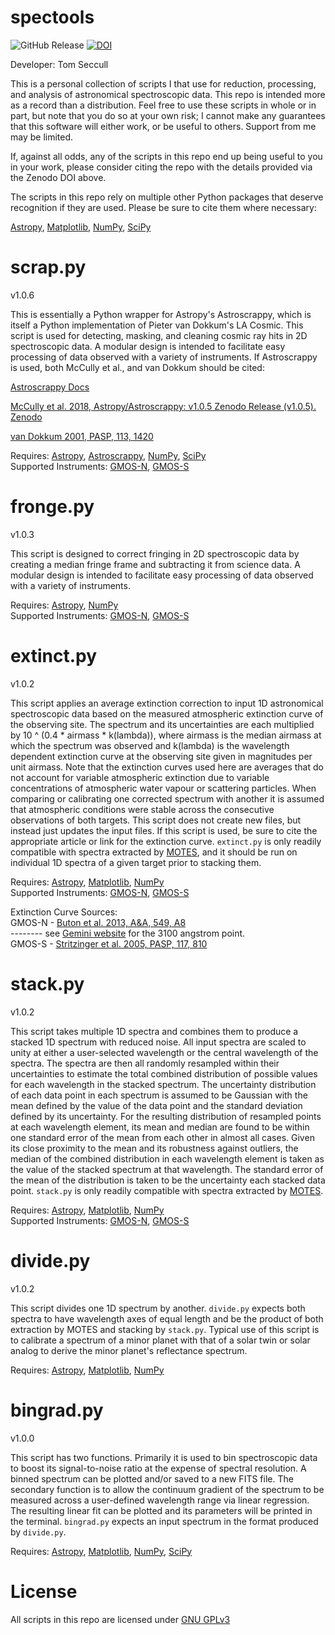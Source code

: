 # spectools

![GitHub Release](https://img.shields.io/github/v/release/tseccull/spectools)
[![DOI](https://zenodo.org/badge/709271938.svg)](https://zenodo.org/doi/10.5281/zenodo.12786056)

Developer: Tom Seccull

This is a personal collection of scripts I that use for reduction, processing, 
and analysis of astronomical spectroscopic data. This repo is intended more as 
a record than a distribution. Feel free to use these scripts in whole or in 
part, but note that you do so at your own risk; I cannot make any guarantees 
that this software will either work, or be useful to others. Support from me 
may be limited. 

If, against all odds, any of the scripts in this repo end up being useful to 
you in your work, please consider citing the repo with the details provided via 
the Zenodo DOI above.

The scripts in this repo rely on multiple other Python packages that deserve 
recognition if they are used. Please be sure to cite them where necessary:

[Astropy](https://www.astropy.org/acknowledging.html), [Matplotlib](https://matplotlib.org/stable/users/project/citing.html), [NumPy](https://numpy.org/citing-numpy/), [SciPy](https://scipy.org/citing-scipy/)


# scrap.py

v1.0.6

This is essentially a Python wrapper for Astropy's Astroscrappy, which is 
itself a Python implementation of Pieter van Dokkum's LA Cosmic. This script 
is used for detecting, masking, and cleaning cosmic ray hits in 2D 
spectroscopic data. A modular design is intended to facilitate easy processing 
of data observed with a variety of instruments. If Astroscrappy is used, both 
McCully et al., and van Dokkum should be cited:

[Astroscrappy Docs](https://astroscrappy.readthedocs.io/en/latest/index.html)

[McCully et al. 2018, Astropy/Astroscrappy: v1.0.5 Zenodo Release (v1.0.5). Zenodo](https://doi.org/10.5281/zenodo.1482019)

[van Dokkum 2001, PASP, 113, 1420](https://doi.org/10.1086/323894)

Requires: [Astropy](https://www.astropy.org/), [Astroscrappy](https://doi.org/10.5281/zenodo.1482019), [NumPy](https://numpy.org/), [SciPy](https://scipy.org/)\
Supported Instruments: [GMOS-N](https://www.gemini.edu/instrumentation/gmos), [GMOS-S](https://www.gemini.edu/instrumentation/gmos)


# fronge.py

v1.0.3

This script is designed to correct fringing in 2D spectroscopic data by 
creating a median fringe frame and subtracting it from science data. A modular 
design is intended to facilitate easy processing of data observed with a 
variety of instruments.

Requires: [Astropy](https://www.astropy.org/), [NumPy](https://numpy.org/)\
Supported Instruments: [GMOS-N](https://www.gemini.edu/instrumentation/gmos), [GMOS-S](https://www.gemini.edu/instrumentation/gmos)


# extinct.py

v1.0.2

This script applies an average extinction correction to input 1D astronomical 
spectroscopic data based on the measured atmospheric extinction curve of the 
observing site. The spectrum and its uncertainties are each multiplied by 
10 ^ (0.4 * airmass * k(lambda)), where airmass is the median airmass at which 
the spectrum was observed and k(lambda) is the wavelength dependent extinction 
curve at the observing site given in magnitudes per unit airmass. Note that
the extinction curves used here are averages that do not account
for variable atmospheric extinction due to variable concentrations of 
atmospheric water vapour or scattering particles. When comparing or calibrating
one corrected spectrum with another it is assumed that atmospheric conditions
were stable across the consecutive observations of both targets. This script
does not create new files, but instead just updates the input files. If this
script is used, be sure to cite the appropriate article or link for the
extinction curve. `extinct.py` is only readily compatible with spectra
extracted by [MOTES](https://github.com/tseccull/motes), and it should be run
on individual 1D spectra of a given target prior to stacking them.

Requires: [Astropy](https://www.astropy.org/), [Matplotlib](https://matplotlib.org/stable/users/project/citing.html), [NumPy](https://numpy.org/)\
Supported Instruments: [GMOS-N](https://www.gemini.edu/instrumentation/gmos), [GMOS-S](https://www.gemini.edu/instrumentation/gmos)

Extinction Curve Sources:\
GMOS-N - [Buton et al. 2013, A&A, 549, A8](https://doi.org/10.1051/0004-6361/201219834)\
-------- see [Gemini website](https://www.gemini.edu/observing/telescopes-and-sites/sites#Extinction) for the 3100 angstrom point.\
GMOS-S - [Stritzinger et al. 2005, PASP, 117, 810](https://doi.org/10.1086/431468)
    

# stack.py

v1.0.2

This script takes multiple 1D spectra and combines them to produce a stacked 1D
spectrum with reduced noise. All input spectra are scaled to unity at either a
user-selected wavelength or the central wavelength of the spectra. The spectra 
are then all randomly resampled within their uncertainties to estimate the 
total combined distribution of possible values for each wavelength in the 
stacked spectrum. The uncertainty distribution of each data point in each
spectrum is assumed to be Gaussian with the mean defined by the value of 
the data point and the standard deviation defined by its uncertainty. For the 
resulting distribution of resampled points at each wavelength element, its 
mean and median are found to be within one standard error of the mean from each
other in almost all cases. Given its close proximity to the mean and its 
robustness against outliers, the median of the combined distribution in each 
wavelength element is taken as the value of the stacked spectrum at that 
wavelength. The standard error of the mean of the distribution is taken to be 
the uncertainty each stacked data point. `stack.py` is only readily compatible 
with spectra extracted by [MOTES](https://github.com/tseccull/motes).

Requires: [Astropy](https://www.astropy.org/), [Matplotlib](https://matplotlib.org/stable/users/project/citing.html), [NumPy](https://numpy.org/)\
Supported Instruments: [GMOS-N](https://www.gemini.edu/instrumentation/gmos), [GMOS-S](https://www.gemini.edu/instrumentation/gmos)


# divide.py

v1.0.2

This script divides one 1D spectrum by another. `divide.py` expects both spectra
to have wavelength axes of equal length and be the product of both extraction by MOTES
and stacking by `stack.py`. Typical use of this script is to calibrate a spectrum
of a minor planet with that of a solar twin or solar analog to derive the minor
planet's reflectance spectrum.

Requires: [Astropy](https://www.astropy.org/), [Matplotlib](https://matplotlib.org/stable/users/project/citing.html), [NumPy](https://numpy.org/)

# bingrad.py

v1.0.0

This script has two functions. Primarily it is used to bin spectroscopic data 
to boost its signal-to-noise ratio at the expense of spectral resolution. A 
binned spectrum can be plotted and/or saved to a new FITS file. The secondary
function is to allow the continuum gradient of the spectrum to be measured 
across a user-defined wavelength range via linear regression. The resulting 
linear fit can be plotted and its parameters will be printed in the terminal.
`bingrad.py` expects an input spectrum in the format produced by `divide.py`. 

Requires: [Astropy](https://www.astropy.org/), [Matplotlib](https://matplotlib.org/stable/users/project/citing.html), [NumPy](https://numpy.org/), [SciPy](https://scipy.org/)

# License
All scripts in this repo are licensed under [GNU GPLv3](https://www.gnu.org/licenses/gpl-3.0.en.html) 
